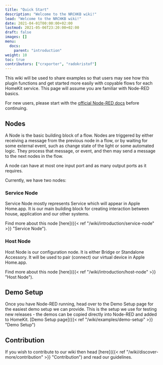 ```yaml
---
title: "Quick Start"
description: "Welcome to the NRCHKB wiki!"
lead: "Welcome to the NRCHKB wiki!"
date: 2021-04-01T00:00:00+02:00
lastmod: 2021-05-06T23:20:00+02:00
draft: false
images: []
menu:
  docs:
    parent: "introduction"
weight: 10
toc: true
contributors: ["crxporter", "radokristof"]
---
```


This wiki will be used to share examples so that users may see how this plugin functions and get started more easily with copyable flows for each HomeKit service. This page will assume you are familiar with Node-RED basics.

For new users, please start with the [official Node-RED docs](https://nodered.org/docs/) before continuing.

## Nodes

A Node is the basic building block of a flow.
Nodes are triggered by either receiving a message from the previous node in a flow, or by waiting for some external event, such as change state of the light or some automated logic. They process that message, or event, and then may send a message to the next nodes in the flow.

A node can have at most one input port and as many output ports as it requires.

Currently, we have two nodes:

### Service Node

Service Node mostly represents Service which will appear in Apple Home.app.
It is our main building block for creating interaction between house, application and our other systems.

Find more about this node [here]({{< ref "/wiki/introduction/service-node" >}} "Service Node").

### Host Node

Host Node is our configuration node. It is either Bridge or Standalone Accessory.
It will be used to pair (connect) our virtual device in Apple Home.app.

Find more about this node [here]({{< ref "/wiki/introduction/host-node" >}} "Host Node").

## Demo Setup

Once you have Node-RED running, head over to the Demo Setup page for the easiest demo setup we can provide. This is the setup we use for testing new releases - the demos can be copied directly into Node-RED and added to HomeKit.
[Demo Setup page]({{< ref "/wiki/examples/demo-setup" >}} "Demo Setup")

## Contribution

If you wish to contribute to our wiki then head [here]({{< ref "/wiki/discover-more/contribution" >}} "Contribution") and read our guidelines.
